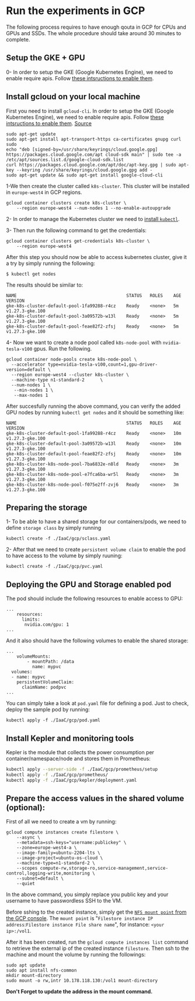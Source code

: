 # Run the experiments in GCP

The following process requires to have enough qouta in GCP for CPUs and GPUs and SSDs. The whole procedure should take around 30 minutes to complete.

## Setup the GKE + GPU

0- In order to setup the GKE (Google Kubernetes Engine), we need to enable require apis. Follow [these intsructions to enable them](https://cloud.google.com/endpoints/docs/openapi/enable-api).
## Install gcloud on your local machine

First you need to install `gcloud-cli`. In order to setup the GKE (Google Kubernetes Engine), we need to enable require apis. Follow [these intsructions to enable them](https://cloud.google.com/endpoints/docs/openapi/enable-api).
[Source](https://cloud.google.com/sdk/docs/install)
```
sudo apt-get update
sudo apt-get install apt-transport-https ca-certificates gnupg curl sudo
echo "deb [signed-by=/usr/share/keyrings/cloud.google.gpg] https://packages.cloud.google.com/apt cloud-sdk main" | sudo tee -a /etc/apt/sources.list.d/google-cloud-sdk.list
curl https://packages.cloud.google.com/apt/doc/apt-key.gpg | sudo apt-key --keyring /usr/share/keyrings/cloud.google.gpg add -
sudo apt-get update && sudo apt-get install google-cloud-cli
```




1-We then create the cluster called `k8s-cluster`. This cluster will be installed in `europe-west4` in GCP regions.
```
gcloud container clusters create k8s-cluster \
    --region europe-west4 --num-nodes 1 --no-enable-autoupgrade
```

2- In order to manage the Kubernetes cluster we need to [install `kubectl`](https://kubernetes.io/docs/tasks/tools/#kubectl).

3- Then run the following command to get the credentials:
```
gcloud container clusters get-credentials k8s-cluster \
    --region europe-west4
```

After this step you should now be able to access kubernetes cluster, give it a try by simply running the following:
```
$ kubectl get nodes
```
The results should be similar to:
```
NAME                                          STATUS   ROLES    AGE     VERSION
gke-k8s-cluster-default-pool-1fa99288-r4cz    Ready    <none>   5m   v1.27.3-gke.100
gke-k8s-cluster-default-pool-3a09572b-w13l    Ready    <none>   5m   v1.27.3-gke.100
gke-k8s-cluster-default-pool-feae82f2-zfsj    Ready    <none>   5m   v1.27.3-gke.100
```

4- Now we want to create a node pool called `k8s-node-pool` with `nvidia-tesla-v100` gpus. Run the following.
```
gcloud container node-pools create k8s-node-pool \
  --accelerator type=nvidia-tesla-v100,count=1,gpu-driver-version=default \
  --region europe-west4 --cluster k8s-cluster \
  --machine-type n1-standard-2		\
  --num-nodes 1 \
   --min-nodes 1 \
   --max-nodes 1
```

After succesfully running the above command, you can verify the added GPU nodes by running `kubectl get nodes` and it should be something like:
```
NAME                                          STATUS   ROLES    AGE     VERSION
gke-k8s-cluster-default-pool-1fa99288-r4cz    Ready    <none>   10m   v1.27.3-gke.100
gke-k8s-cluster-default-pool-3a09572b-w13l    Ready    <none>   10m   v1.27.3-gke.100
gke-k8s-cluster-default-pool-feae82f2-zfsj    Ready    <none>   10m   v1.27.3-gke.100
gke-k8s-cluster-k8s-node-pool-7ba6832e-n8ld   Ready    <none>   3m   v1.27.3-gke.100
gke-k8s-cluster-k8s-node-pool-e7fca6ba-wr5l   Ready    <none>   3m   v1.27.3-gke.100
gke-k8s-cluster-k8s-node-pool-f075e2ff-zvj6   Ready    <none>   3m   v1.27.3-gke.100
```


## Preparing the storage
1- To be able to have a shared storage for our containers/pods, we need to define `storage class` by simply running
```
kubectl create -f ./IaaC/gcp/sclass.yaml
```

2- After that we need to create `persistent volume claim` to enable the pod to have access to the volume by simply ruuning:
```
kubectl create -f ./IaaC/gcp/pvc.yaml
```


## Deploying the GPU and Storage enabled pod
The pod should include the following resources to enable access to GPU:
```
...
    resources:
      limits:
       nvidia.com/gpu: 1
...
```

And it also should have the following volumes to enable the shared storage:
```
...
    volumeMounts:
        - mountPath: /data
          name: mypvc
  volumes:
  - name: mypvc
    persistentVolumeClaim:
      claimName: podpvc
...
```

You can simply take a look at `pod.yaml` file for defining a pod. Just to check, deploy the sample pod by running:
```
kubectl apply -f ./IaaC/gcp/pod.yaml
```

## Install Kepler and monitoring tools
Kepler is the module that collects the power consumption per container/namespace/node and stores them in Prometheus:
```bash
kubectl apply --server-side -f ./IaaC/gcp/prometheus/setup
kubectl apply -f ./IaaC/gcp/prometheus/
kubectl apply -f ./IaaC/gcp/kepler/deployment.yaml
```

## Prepare the access values in the shared volume (optional):
First of all we need to create a vm by running:
```
gcloud compute instances create filestore \
    --async \
    --metadata=ssh-keys="username:publickey" \
    --zone=europe-west4-a \
    --image-family=ubuntu-2204-lts \
    --image-project=ubuntu-os-cloud \
    --machine-type=n1-standard-2 \
    --scopes compute-rw,storage-ro,service-management,service-control,logging-write,monitoring \
    --subnet=default \
    --quiet
```

In the above command, you simply replace you public key and your username to have passwordless SSH to the VM.

Before sshing to the created instance, simply get the [`NFS mount point` from the GCP console](https://console.cloud.google.com/filestore/instances). The `mount point` is "`Filestore instance IP address`:`Filestore instance File share name`", for instance: `<your ip>:/vol1`.

After it has been created, run the `gcloud compute instances list` command to retrieve the external ip of the created instance `filestore`. Then ssh to the machine and mount the volume by running the followings:

```
sudo apt update
sudo apt install nfs-common
mkdir mount-directory
sudo mount -o rw,intr 10.178.118.130:/vol1 mount-directory
```

**Don't Forget to update the address in the mount command.**
